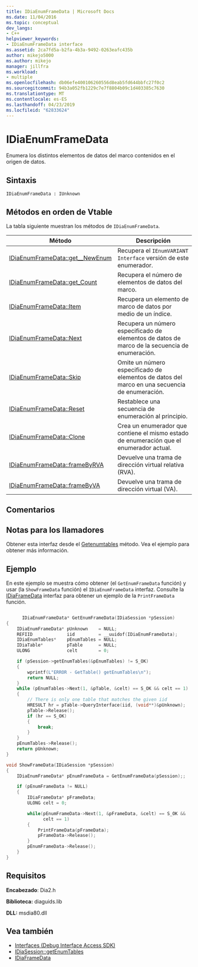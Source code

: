 ```yaml
---
title: IDiaEnumFrameData | Microsoft Docs
ms.date: 11/04/2016
ms.topic: conceptual
dev_langs:
- C++
helpviewer_keywords:
- IDiaEnumFrameData interface
ms.assetid: 2ca7fd5a-b2fa-4b3a-9492-0263eafc435b
author: mikejo5000
ms.author: mikejo
manager: jillfra
ms.workload:
- multiple
ms.openlocfilehash: db06efe400106260556d8eab5fd644bbfc27f0c2
ms.sourcegitcommit: 94b3a052fb1229c7e7f8804b09c1d403385c7630
ms.translationtype: MT
ms.contentlocale: es-ES
ms.lasthandoff: 04/23/2019
ms.locfileid: "62833624"
---
```

# <a name="idiaenumframedata"></a>IDiaEnumFrameData
Enumera los distintos elementos de datos del marco contenidos en el origen de datos.

## <a name="syntax"></a>Sintaxis

```
IDiaEnumFrameData : IUnknown
```

## <a name="methods-in-vtable-order"></a>Métodos en orden de Vtable
La tabla siguiente muestran los métodos de `IDiaEnumFrameData`.

|Método|Descripción|
|------------|-----------------|
|[IDiaEnumFrameData::get__NewEnum](../../debugger/debug-interface-access/idiaenumframedata-get-newenum.md)|Recupera el `IEnumVARIANT Interface` versión de este enumerador.|
|[IDiaEnumFrameData::get_Count](../../debugger/debug-interface-access/idiaenumframedata-get-count.md)|Recupera el número de elementos de datos del marco.|
|[IDiaEnumFrameData::Item](../../debugger/debug-interface-access/idiaenumframedata-item.md)|Recupera un elemento de marco de datos por medio de un índice.|
|[IDiaEnumFrameData::Next](../../debugger/debug-interface-access/idiaenumframedata-next.md)|Recupera un número especificado de elementos de datos de marco de la secuencia de enumeración.|
|[IDiaEnumFrameData::Skip](../../debugger/debug-interface-access/idiaenumframedata-skip.md)|Omite un número especificado de elementos de datos del marco en una secuencia de enumeración.|
|[IDiaEnumFrameData::Reset](../../debugger/debug-interface-access/idiaenumframedata-reset.md)|Restablece una secuencia de enumeración al principio.|
|[IDiaEnumFrameData::Clone](../../debugger/debug-interface-access/idiaenumframedata-clone.md)|Crea un enumerador que contiene el mismo estado de enumeración que el enumerador actual.|
|[IDiaEnumFrameData::frameByRVA](../../debugger/debug-interface-access/idiaenumframedata-framebyrva.md)|Devuelve una trama de dirección virtual relativa (RVA).|
|[IDiaEnumFrameData::frameByVA](../../debugger/debug-interface-access/idiaenumframedata-framebyva.md)|Devuelve una trama de dirección virtual (VA).|

## <a name="remarks"></a>Comentarios

## <a name="notes-for-callers"></a>Notas para los llamadores
Obtener esta interfaz desde el [Getenumtables](../../debugger/debug-interface-access/idiasession-getenumtables.md) método. Vea el ejemplo para obtener más información.

## <a name="example"></a>Ejemplo
En este ejemplo se muestra cómo obtener (el `GetEnumFrameData` función) y usar (la `ShowFrameData` función) el `IDiaEnumFrameData` interfaz. Consulte la [IDiaFrameData](../../debugger/debug-interface-access/idiaframedata.md) interfaz para obtener un ejemplo de la `PrintFrameData` función.

```C++

      IDiaEnumFrameData* GetEnumFrameData(IDiaSession *pSession)
{
    IDiaEnumFrameData* pUnknown    = NULL;
    REFIID             iid         = __uuidof(IDiaEnumFrameData);
    IDiaEnumTables*    pEnumTables = NULL;
    IDiaTable*         pTable      = NULL;
    ULONG              celt        = 0;

    if (pSession->getEnumTables(&pEnumTables) != S_OK)
    {
        wprintf(L"ERROR - GetTable() getEnumTables\n");
        return NULL;
    }
    while (pEnumTables->Next(1, &pTable, &celt) == S_OK && celt == 1)
    {
        // There is only one table that matches the given iid
        HRESULT hr = pTable->QueryInterface(iid, (void**)&pUnknown);
        pTable->Release();
        if (hr == S_OK)
        {
            break;
        }
    }
    pEnumTables->Release();
    return pUnknown;
}

void ShowFrameData(IDiaSession *pSession)
{
    IDiaEnumFrameData* pEnumFrameData = GetEnumFrameData(pSession);;

    if (pEnumFrameData != NULL)
    {
        IDiaFrameData* pFrameData;
        ULONG celt = 0;

        while(pEnumFrameData->Next(1, &pFrameData, &celt) == S_OK &&
              celt == 1)
        {
            PrintFrameData(pFrameData);
            pFrameData->Release();
        }
        pEnumFrameData->Release();
    }
}
```

## <a name="requirements"></a>Requisitos
**Encabezado**: Dia2.h

**Biblioteca:** diaguids.lib

**DLL:** msdia80.dll

## <a name="see-also"></a>Vea también
- [Interfaces (Debug Interface Access SDK)](../../debugger/debug-interface-access/interfaces-debug-interface-access-sdk.md)
- [IDiaSession::getEnumTables](../../debugger/debug-interface-access/idiasession-getenumtables.md)
- [IDiaFrameData](../../debugger/debug-interface-access/idiaframedata.md)
